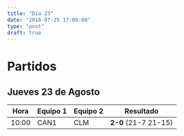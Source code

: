 ```yaml
---
title: "Dia 23"
date: "2018-07-25 17:00:00"
type: "post"
draft: true
---
```


# Partidos

## Jueves 23 de Agosto

Hora  | Equipo 1 | Equipo 2 | Resultado
:--:  | -------- | -------- | ---------
10:00 | CAN1 	 | CLM 		| **2-0** (21-7 21-15)

